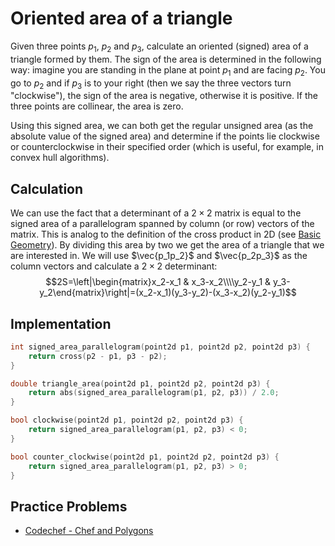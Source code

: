 <!--?title Oriented area of a triangle-->
# Oriented area of a triangle

Given three points $p_1$, $p_2$ and $p_3$, calculate an oriented (signed) area of a triangle formed by them. The sign of the area is determined in the following way: imagine you are standing in the plane at point $p_1$ and are facing $p_2$. You go to $p_2$ and if $p_3$ is to your right (then we say the three vectors turn "clockwise"), the sign of the area is negative, otherwise it is positive. If the three points are collinear, the area is zero.

Using this signed area, we can both get the regular unsigned area (as the absolute value of the signed area) and determine if the points lie clockwise or counterclockwise in their specified order (which is useful, for example, in convex hull algorithms).


## Calculation
We can use the fact that a determinant of a $2\times 2$ matrix is equal to the signed area of a parallelogram spanned by column (or row) vectors of the matrix.
This is analog to the definition of the cross product in 2D (see [Basic Geometry](basic-geometry.md)).
By dividing this area by two we get the area of a triangle that we are interested in.
We will use $\vec{p_1p_2}$ and $\vec{p_2p_3}$ as the column vectors and calculate a $2\times 2$ determinant:
$$2S=\left|\begin{matrix}x_2-x_1 & x_3-x_2\\\\y_2-y_1 & y_3-y_2\end{matrix}\right|=(x_2-x_1)(y_3-y_2)-(x_3-x_2)(y_2-y_1)$$

## Implementation

```cpp
int signed_area_parallelogram(point2d p1, point2d p2, point2d p3) {
    return cross(p2 - p1, p3 - p2);
}

double triangle_area(point2d p1, point2d p2, point2d p3) {
    return abs(signed_area_parallelogram(p1, p2, p3)) / 2.0;
}

bool clockwise(point2d p1, point2d p2, point2d p3) {
    return signed_area_parallelogram(p1, p2, p3) < 0;
}

bool counter_clockwise(point2d p1, point2d p2, point2d p3) {
    return signed_area_parallelogram(p1, p2, p3) > 0;
}
```

## Practice Problems
* [Codechef - Chef and Polygons](https://www.codechef.com/problems/CHEFPOLY)

